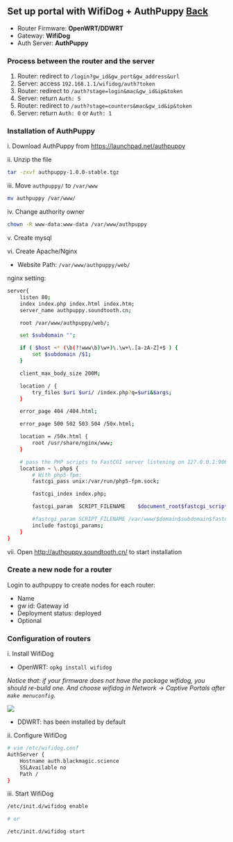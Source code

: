 ## Set up portal with WifiDog + AuthPuppy [Back](./qa.md)

- Router Firmware: **OpenWRT/DDWRT**
- Gateway: **WifiDog**
- Auth Server: **AuthPuppy**

### Process between the router and the server

1. Router: redirect to `/login?gw_id&gw_port&gw_address&url`
2. Server: access `192.168.1.1/wifidog/auth?token`
3. Router: redirect to `/auth?stage=login&mac&gw_id&ip&token`
4. Server: return `Auth: 5`
5. Router: redirect to `/auth?stage=counters&mac&gw_id&ip&token`
6. Server: return `Auth: 0` or `Auth: 1`

### Installation of AuthPuppy

i. Download AuthPuppy from https://launchpad.net/authpuppy

ii. Unzip the file

```bash
tar -zxvf authpuppy-1.0.0-stable.tgz
```

iii. Move `authpuppy/` to `/var/www`

```bash
mv authpuppy /var/www/
```

iv. Change authority owner

```bash
chown -R www-data:www-data /var/www/authpuppy
```

v. Create mysql

vi. Create Apache/Nginx

- Website Path: `/var/www/authpuppy/web/`

nginx setting:

```bash
server{
    listen 80;
    index index.php index.html index.htm;
    server_name authpuppy.soundtooth.cn;

    root /var/www/authpuppy/web/;

    set $subdomain "";

    if ( $host ~* (\b(?!www\b)\w+)\.\w+\.[a-zA-Z]+$ ) {
        set $subdomain /$1;
    }

    client_max_body_size 200M;

    location / {
        try_files $uri $uri/ /index.php?q=$uri&$args;
    }

    error_page 404 /404.html;

    error_page 500 502 503 504 /50x.html;

    location = /50x.html {
        root /usr/share/nginx/www;
    }

    # pass the PHP scripts to FastCGI server listening on 127.0.0.1:9000
    location ~ \.php$ {
        # With php5-fpm:
        fastcgi_pass unix:/var/run/php5-fpm.sock;

        fastcgi_index index.php;

        fastcgi_param  SCRIPT_FILENAME    $document_root$fastcgi_script_name;

        #fastcgi_param SCRIPT_FILENAME /var/www/$domain$subdomain$fastcgi_script_name;
        include fastcgi_params;
    }
}
```

vii. Open http://authpuppy.soundtooth.cn/ to start installation

### Create a new node for a router

Login to authpuppy to create nodes for each router:

- Name
- gw id: Gateway id
- Deployment status: deployed
- Optional

### Configuration of routers

i. Install WifiDog

- OpenWRT: `opkg install wifidog`

*Notice that: if your firmware does not have the package wifidog, you should re-build one. And choose wifidog in Network -> Captive Portals after `make menuconfig`.*

![](./wifidog_openwrt.png)

- DDWRT: has been installed by default

ii. Configure WifiDog

```bash
# vim /etc/wifidog.conf
AuthServer {
    Hostname auth.blackmagic.science
    SSLAvailable no
    Path /
}
```

iii. Start WifiDog

```bash
/etc/init.d/wifidog enable

# or

/etc/init.d/wifidog start
```
